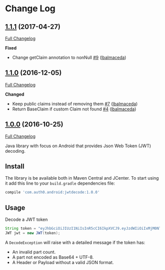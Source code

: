 # Change Log

## [1.1.1](https://github.com/auth0/jwtdecode.android/tree/1.1.1) (2017-04-27)
[Full Changelog](https://github.com/auth0/jwtdecode.android/compare/1.1.0...1.1.1)

**Fixed**
- Change getClaim annotation to nonNull [\#9](https://github.com/auth0/JWTDecode.Android/pull/9) ([lbalmaceda](https://github.com/lbalmaceda))

## [1.1.0](https://github.com/auth0/jwtdecode.android/tree/1.1.0) (2016-12-05)
[Full Changelog](https://github.com/auth0/jwtdecode.android/compare/1.0.0...1.1.0)

**Changed**
- Keep public claims instead of removing them [\#7](https://github.com/auth0/JWTDecode.Android/pull/7) ([lbalmaceda](https://github.com/lbalmaceda))
- Return BaseClaim if custom Claim not found [\#4](https://github.com/auth0/JWTDecode.Android/pull/4) ([lbalmaceda](https://github.com/lbalmaceda))

## [1.0.0](https://github.com/auth0/lock/tree/1.0.0) (2016-10-25)
[Full Changelog](https://github.com/auth0/lock/tree/1.0.0)

Java library with focus on Android that provides Json Web Token (JWT) decoding.

## Install
The library is be available both in Maven Central and JCenter. To start using it add this line to your `build.gradle` dependencies file:

```groovy
compile 'com.auth0.android:jwtdecode:1.0.0'
```

## Usage

Decode a JWT token

```java
String token = "eyJhbGciOiJIUzI1NiIsInR5cCI6IkpXVCJ9.eyJzdWIiOiIxMjM0NTY3ODkwIiwibmFtZSI6IkpvaG4gRG9lIiwiYWRtaW4iOnRydWV9.TJVA95OrM7E2cBab30RMHrHDcEfxjoYZgeFONFh7HgQ";
JWT jwt = new JWT(token);
```

A `DecodeException` will raise with a detailed message if the token has:
* An invalid part count.
* A part not encoded as Base64 + UTF-8.
* A Header or Payload without a valid JSON format.
